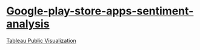 # [Google-play-store-apps-sentiment-analysis](https://shail-shouryya.github.io/Google-play-store-apps-sentiment-analysis/)

[Tableau Public Visualization](https://public.tableau.com/profile/shail.shouryya#!/vizhome/GooglePlayStoreAppsSentimentAnalysis/S_byAppSize)
